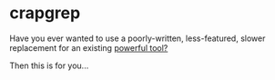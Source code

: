 # crapgrep

Have you ever wanted to use a poorly-written, less-featured, slower replacement for an existing [powerful tool?](https://www.gnu.org/software/grep/)

Then this is for you...
